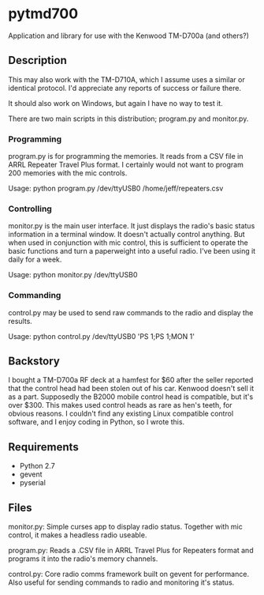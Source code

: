 pytmd700
========

Application and library for use with the Kenwood TM-D700a (and others?)

Description
-----------
This may also work with the TM-D710A, which I assume uses a similar or
identical protocol.  I'd appreciate any reports of success or failure there.

It should also work on Windows, but again I have no way to test it.

There are two main scripts in this distribution; program.py and monitor.py.

### Programming
program.py is for programming the memories. It reads from a CSV file in ARRL
Repeater Travel Plus format. I certainly would not want to program 200 memories
with the mic controls.

Usage: python program.py /dev/ttyUSB0 /home/jeff/repeaters.csv

### Controlling
monitor.py is the main user interface. It just displays the radio's basic
status information in a terminal window. It doesn't actually control anything.
But when used in conjunction with mic control, this is sufficient to operate
the basic functions and turn a paperweight into a useful radio. I've been using
it daily for a week.

Usage: python monitor.py /dev/ttyUSB0

### Commanding
control.py may be used to send raw commands to the radio and display the results. 

Usage: python control.py /dev/ttyUSB0 'PS 1;PS 1;MON 1'

Backstory
---------

I bought a TM-D700a RF deck at a hamfest for $60 after the seller reported that
the control head had been stolen out of his car. Kenwood doesn't sell it as a
part.  Supposedly the B2000 mobile control head is compatible, but it's over
$300. This makes used control heads as rare as hen's teeth, for obvious
reasons. I couldn't find any existing Linux compatible control software, and I
enjoy coding in Python, so I wrote this.

Requirements
------------

* Python 2.7 
* gevent
* pyserial

Files
-----

monitor.py: Simple curses app to display radio status. Together with mic
            control, it makes a headless radio useable.

program.py: Reads a .CSV file in ARRL Travel Plus for Repeaters format and
            programs it into the radio's memory channels.

control.py: Core radio comms framework built on gevent for performance. Also
            useful for sending commands to radio and monitoring it's status.

